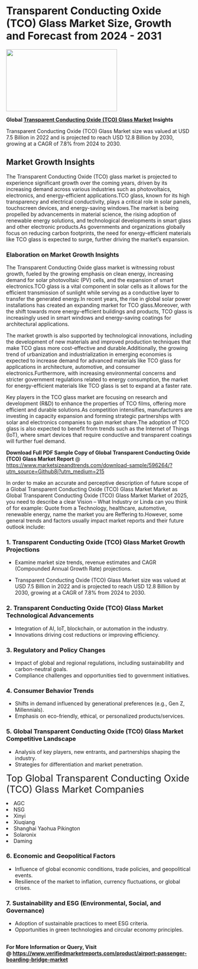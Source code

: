 <H1>Transparent Conducting Oxide (TCO) Glass Market Size, Growth and Forecast from 2024 - 2031</H1><img class="aligncenter size-medium wp-image-584254" src="https://thirdeyenews.in/wp-content/uploads/2024/09/Global-Market-Research-300x168.jpeg" alt="" width="300" height="168" /><p><strong>Global&nbsp;<a href="https://www.marketsizeandtrends.com/download-sample/596264/?utm_source=Github8j?utm_medium=215">Transparent Conducting Oxide (TCO) Glass Market</a> Insights</strong></p><p>Transparent Conducting Oxide (TCO) Glass Market size was valued at USD 7.5 Billion in 2022 and is projected to reach USD 12.8 Billion by 2030, growing at a CAGR of 7.8% from 2024 to 2030.</p><p><h2>Market Growth Insights</h2> <p>The Transparent Conducting Oxide (TCO) glass market is projected to experience significant growth over the coming years, driven by its increasing demand across various industries such as photovoltaics, electronics, and energy-efficient applications.TCO glass, known for its high transparency and electrical conductivity, plays a critical role in solar panels, touchscreen devices, and energy-saving windows.The market is being propelled by advancements in material science, the rising adoption of renewable energy solutions, and technological developments in smart glass and other electronic products.As governments and organizations globally focus on reducing carbon footprints, the need for energy-efficient materials like TCO glass is expected to surge, further driving the market’s expansion. <h3>Elaboration on Market Growth Insights</h3> <p>The Transparent Conducting Oxide glass market is witnessing robust growth, fueled by the growing emphasis on clean energy, increasing demand for solar photovoltaic (PV) cells, and the expansion of smart electronics.TCO glass is a vital component in solar cells as it allows for the efficient transmission of sunlight while serving as a conductive layer to transfer the generated energy.In recent years, the rise in global solar power installations has created an expanding market for TCO glass.Moreover, with the shift towards more energy-efficient buildings and products, TCO glass is increasingly used in smart windows and energy-saving coatings for architectural applications.</p> <p>The market growth is also supported by technological innovations, including the development of new materials and improved production techniques that make TCO glass more cost-effective and durable.Additionally, the growing trend of urbanization and industrialization in emerging economies is expected to increase demand for advanced materials like TCO glass for applications in architecture, automotive, and consumer electronics.Furthermore, with increasing environmental concerns and stricter government regulations related to energy consumption, the market for energy-efficient materials like TCO glass is set to expand at a faster rate.</p> <p>Key players in the TCO glass market are focusing on research and development (R&D) to enhance the properties of TCO films, offering more efficient and durable solutions.As competition intensifies, manufacturers are investing in capacity expansion and forming strategic partnerships with solar and electronics companies to gain market share.The adoption of TCO glass is also expected to benefit from trends such as the Internet of Things (IoT), where smart devices that require conductive and transparent coatings will further fuel demand.</p> <p></p><p><span class=""><strong>Download Full PDF Sample Copy of Global Transparent Conducting Oxide (TCO) Glass Market Report</strong> @ <a href="https://www.marketsizeandtrends.com/download-sample/596264/?utm_source=Github8j?utm_medium=215" target="_blank">https://www.marketsizeandtrends.com/download-sample/596264/?utm_source=Github8j?utm_medium=215</a></span></p><p>In order to make an accurate and perceptive description of future scope of a Global&nbsp;Transparent Conducting Oxide (TCO) Glass Market Market as Global&nbsp;Transparent Conducting Oxide (TCO) Glass Market Market of 2025, you need to describe a clear Vision &ndash; What Industry or Linda can you think of for example: Quote from a Technology, healthcare, automotive, renewable energy, name the market you are Reffering to.However, some general trends and factors usually impact market reports and their future outlook include:</p><h3>1.&nbsp;<strong>Transparent Conducting Oxide (TCO) Glass Market Growth Projections</strong></h3><ul><li>Examine market size trends, revenue estimates and CAGR (Compounded Annual Growth Rate) projections.</li><li><p>Transparent Conducting Oxide (TCO) Glass Market size was valued at USD 7.5 Billion in 2022 and is projected to reach USD 12.8 Billion by 2030, growing at a CAGR of 7.8% from 2024 to 2030.</p></li></ul><h3>2.&nbsp;<strong>Transparent Conducting Oxide (TCO) Glass Market Technological Advancements</strong></h3><ul><li>Integration of AI, IoT, blockchain, or automation in the industry.</li><li>Innovations driving cost reductions or improving efficiency.</li></ul><h3>3.&nbsp;<strong>Regulatory and Policy Changes</strong></h3><ul><li>Impact of global and regional regulations, including sustainability and carbon-neutral goals.</li><li>Compliance challenges and opportunities tied to government initiatives.</li></ul><h3>4.&nbsp;<strong>Consumer Behavior Trends</strong></h3><ul><li>Shifts in demand influenced by generational preferences (e.g., Gen Z, Millennials).</li><li>Emphasis on eco-friendly, ethical, or personalized products/services.</li></ul><h3>5.&nbsp;<strong>Global Transparent Conducting Oxide (TCO) Glass Market Competitive Landscape</strong></h3><ul><li>Analysis of key players, new entrants, and partnerships shaping the industry.</li><li>Strategies for differentiation and market penetration.</li></ul><p data-pm-slice="1 1 []"><span style="color: inherit; font-family: inherit; font-size: 25px;">Top Global Transparent Conducting Oxide (TCO) Glass Market Companies</span></p><div class="" data-test-id=""><p><li> AGC</li><li> NSG</li><li> Xinyi</li><li> Xiuqiang</li><li> Shanghai Yaohua Pikington</li><li> Solaronix</li><li> Daming</li></p></div><h3>6.&nbsp;<strong>Economic and Geopolitical Factors</strong></h3><ul><li>Influence of global economic conditions, trade policies, and geopolitical events.</li><li>Resilience of the market to inflation, currency fluctuations, or global crises.</li></ul><h3>7.&nbsp;<strong>Sustainability and ESG (Environmental, Social, and Governance)</strong></h3><ul><li>Adoption of sustainable practices to meet ESG criteria.</li><li>Opportunities in green technologies and circular economy principles.</li></ul><h2><strong style="font-size: 14px;">For More Information or Query, Visit @&nbsp;</strong><a style="background-color: #ffffff; font-size: 14px;" href="https://www.marketsizeandtrends.com/report/transparent-conducting-oxide-tco-glass-market/" target="_blank">https://www.verifiedmarketreports.com/product/airport-passenger-boarding-bridge-market</a></h2>